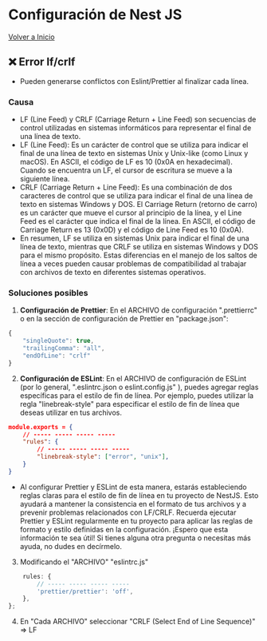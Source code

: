 # Configuración de Nest JS

[Volver a Inicio](../README.md)

## ❌ Error lf/crlf

- Pueden generarse conflictos con Eslint/Prettier al finalizar cada línea.

### Causa

- LF (Line Feed) y CRLF (Carriage Return + Line Feed) son secuencias de control utilizadas en sistemas informáticos para representar el final de una línea de texto.
- LF (Line Feed): Es un carácter de control que se utiliza para indicar el final de una línea de texto en sistemas Unix y Unix-like (como Linux y macOS). En ASCII, el código de LF es 10 (0x0A en hexadecimal). Cuando se encuentra un LF, el cursor de escritura se mueve a la siguiente línea.
- CRLF (Carriage Return + Line Feed): Es una combinación de dos caracteres de control que se utiliza para indicar el final de una línea de texto en sistemas Windows y DOS. El Carriage Return (retorno de carro) es un carácter que mueve el cursor al principio de la línea, y el Line Feed es el carácter que indica el final de la línea. En ASCII, el código de Carriage Return es 13 (0x0D) y el código de Line Feed es 10 (0x0A).
- En resumen, LF se utiliza en sistemas Unix para indicar el final de una línea de texto, mientras que CRLF se utiliza en sistemas Windows y DOS para el mismo propósito. Estas diferencias en el manejo de los saltos de línea a veces pueden causar problemas de compatibilidad al trabajar con archivos de texto en diferentes sistemas operativos.

### Soluciones posibles

1. **Configuración de Prettier**: En el ARCHIVO de configuración ".prettierrc" o en la sección de configuración de Prettier en "package.json":

```js
{
	"singleQuote": true,
	"trailingComma": "all",
	"endOfLine": "crlf"
}
```

2. **Configuración de ESLint**: En el ARCHIVO de configuración de ESLint (por lo general, ".eslintrc.json o eslint.config.js" ), puedes agregar reglas específicas para el estilo de fin de línea. Por ejemplo, puedes utilizar la regla "linebreak-style" para especificar el estilo de fin de línea que deseas utilizar en tus archivos.

```json
module.exports = {
	// ----- ----- ----- -----
	"rules": {
		// ----- ----- ----- -----
		"linebreak-style": ["error", "unix"],
	}
}
```

- Al configurar Prettier y ESLint de esta manera, estarás estableciendo reglas claras para el estilo de fin de línea en tu proyecto de NestJS. Esto ayudará a mantener la consistencia en el formato de tus archivos y a prevenir problemas relacionados con LF/CRLF. Recuerda ejecutar Prettier y ESLint regularmente en tu proyecto para aplicar las reglas de formato y estilo definidas en la configuración. ¡Espero que esta información te sea útil! Si tienes alguna otra pregunta o necesitas más ayuda, no dudes en decírmelo.

3. Modificando el "ARCHIVO" "eslintrc.js"

```js
	rules: {
		// ----- ----- ----- -----
		'prettier/prettier': 'off',
	},
};
```

4. En "Cada ARCHIVO" seleccionar "CRLF (Select End of Line Sequence)" => LF
